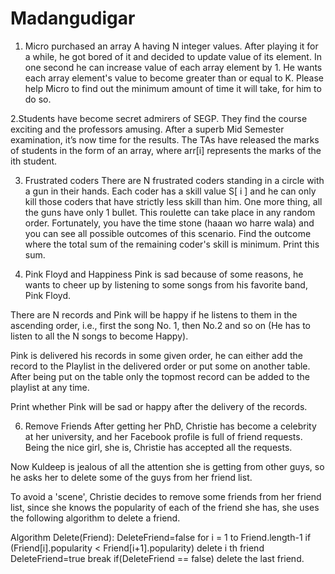 # Madangudigar
1. Micro purchased an array A having N integer values. After playing it for a while, he got bored of it and decided to update value of its element. In one second he can increase value of each array element by 1. He wants each array element's value to become greater than or equal to K. Please help Micro to find out the minimum amount of time it will take, for him to do so. 
 


2.Students have become secret admirers of SEGP. They find the course exciting and the professors amusing. After a superb Mid Semester examination, it’s now time for the results. The TAs have released the marks of students in the form of an array, where arr[i] represents the marks of the ith student. 



3. Frustrated coders   There are N frustrated coders standing in a circle with a gun in their hands. Each coder has a skill value S[ i ] and he can only kill those coders that have strictly less skill than him. One more thing, all the guns have only 1 bullet. This roulette can take place in any random order. Fortunately, you have the time stone (haaan wo harre wala) and you can see all possible outcomes of this scenario. Find the outcome where the total sum of the remaining coder's skill is minimum. Print this sum. 


4. Pink Floyd and Happiness    Pink is sad because of some reasons, he wants to cheer up by listening to some songs from his favorite band, Pink Floyd. 
 
There are N records and Pink will be happy if he listens to them in the ascending order, i.e., first the song No. 1, then No.2 and so on (He has to listen to all the N songs to become Happy). 
 
Pink is delivered his records in some given order, he can either add the record to the Playlist in the delivered order or put some on another table. After being put on the table only the topmost record can be added to the playlist at any time. 
 
Print whether Pink will be sad or happy after the delivery of the records. 
 
6. Remove Friends    After getting her PhD, Christie has become a celebrity at her university, and her Facebook profile is full of friend requests. Being the nice girl, she is, Christie has accepted all the requests. 
 
Now Kuldeep is jealous of all the attention she is getting from other guys, so he asks her to delete some of the guys from her friend list. 
 
To avoid a 'scene', Christie decides to remove some friends from her friend list, since she knows the popularity of each of the friend she has, she uses the following algorithm to delete a friend. 
 
Algorithm Delete(Friend):     DeleteFriend=false     for i = 1 to Friend.length-1          if (Friend[i].popularity < Friend[i+1].popularity)             delete i th friend             DeleteFriend=true             break     if(DeleteFriend == false)         delete the last friend. 
 
